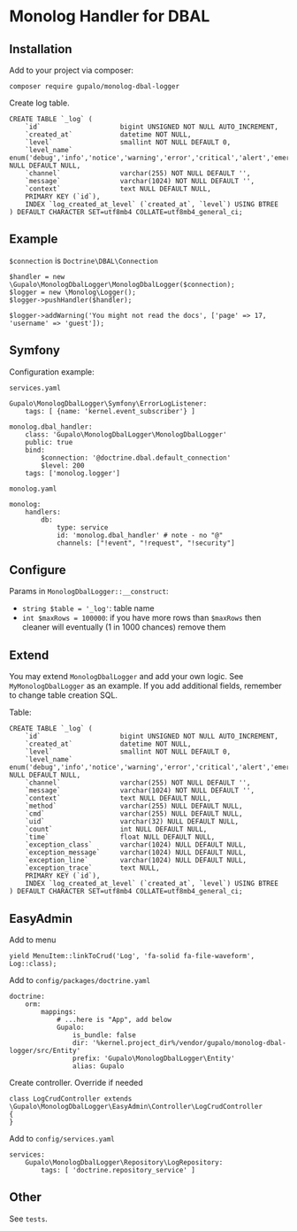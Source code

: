 Monolog Handler for DBAL
========================

Installation
------------

Add to your project via composer:

    composer require gupalo/monolog-dbal-logger

Create log table.

    CREATE TABLE `_log` (
        `id`                    bigint UNSIGNED NOT NULL AUTO_INCREMENT,
        `created_at`            datetime NOT NULL,
        `level`                 smallint NOT NULL DEFAULT 0,
        `level_name`            enum('debug','info','notice','warning','error','critical','alert','emergency') NULL DEFAULT NULL,
        `channel`               varchar(255) NOT NULL DEFAULT '',
        `message`               varchar(1024) NOT NULL DEFAULT '',
        `context`               text NULL DEFAULT NULL,
        PRIMARY KEY (`id`),
        INDEX `log_created_at_level` (`created_at`, `level`) USING BTREE
    ) DEFAULT CHARACTER SET=utf8mb4 COLLATE=utf8mb4_general_ci;


Example
-------

`$connection` is `Doctrine\DBAL\Connection` 

    $handler = new \Gupalo\MonologDbalLogger\MonologDbalLogger($connection);
    $logger = new \Monolog\Logger();
    $logger->pushHandler($handler);
    
    $logger->addWarning('You might not read the docs', ['page' => 17, 'username' => 'guest']);

Symfony
-------

Configuration example:

`services.yaml`

    Gupalo\MonologDbalLogger\Symfony\ErrorLogListener:
        tags: [ {name: 'kernel.event_subscriber'} ]

    monolog.dbal_handler:
        class: 'Gupalo\MonologDbalLogger\MonologDbalLogger'
        public: true
        bind:
            $connection: '@doctrine.dbal.default_connection'
            $level: 200
        tags: ['monolog.logger']

`monolog.yaml`

    monolog:
        handlers:
            db:
                type: service
                id: 'monolog.dbal_handler' # note - no "@"
                channels: ["!event", "!request", "!security"]

Configure
---------

Params in `MonologDbalLogger::__construct`:

* `string $table = '_log'`: table name 
* `int $maxRows = 100000`: if you have more rows than `$maxRows` then cleaner will eventually (1 in 1000 chances) remove them

Extend
------

You may extend `MonologDbalLogger` and add your own logic. See `MyMonologDbalLogger` as an example.
If you add additional fields, remember to change table creation SQL.

Table:

    CREATE TABLE `_log` (
        `id`                    bigint UNSIGNED NOT NULL AUTO_INCREMENT,
        `created_at`            datetime NOT NULL,
        `level`                 smallint NOT NULL DEFAULT 0,
        `level_name`            enum('debug','info','notice','warning','error','critical','alert','emergency') NULL DEFAULT NULL,
        `channel`               varchar(255) NOT NULL DEFAULT '',
        `message`               varchar(1024) NOT NULL DEFAULT '',
        `context`               text NULL DEFAULT NULL,
        `method`                varchar(255) NULL DEFAULT NULL,
        `cmd`                   varchar(255) NULL DEFAULT NULL,
        `uid`                   varchar(32) NULL DEFAULT NULL,
        `count`                 int NULL DEFAULT NULL,
        `time`                  float NULL DEFAULT NULL,
        `exception_class`       varchar(1024) NULL DEFAULT NULL,
        `exception_message`     varchar(1024) NULL DEFAULT NULL,
        `exception_line`        varchar(1024) NULL DEFAULT NULL,
        `exception_trace`       text NULL,
        PRIMARY KEY (`id`),
        INDEX `log_created_at_level` (`created_at`, `level`) USING BTREE
    ) DEFAULT CHARACTER SET=utf8mb4 COLLATE=utf8mb4_general_ci;

EasyAdmin
---------

Add to menu

    yield MenuItem::linkToCrud('Log', 'fa-solid fa-file-waveform', Log::class);

Add to `config/packages/doctrine.yaml`

    doctrine:
        orm:
            mappings:
                # ...here is "App", add below
                Gupalo:
                    is_bundle: false
                    dir: '%kernel.project_dir%/vendor/gupalo/monolog-dbal-logger/src/Entity'
                    prefix: 'Gupalo\MonologDbalLogger\Entity'
                    alias: Gupalo

Create controller. Override if needed

    class LogCrudController extends \Gupalo\MonologDbalLogger\EasyAdmin\Controller\LogCrudController
    {
    }

Add to `config/services.yaml`

    services:
        Gupalo\MonologDbalLogger\Repository\LogRepository:
            tags: [ 'doctrine.repository_service' ]

Other
-----

See `tests`.
